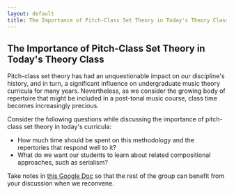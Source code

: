 ```yaml
---
layout: default
title: The Importance of Pitch-Class Set Theory in Today's Theory Class
---
```


## The Importance of Pitch-Class Set Theory in Today's Theory Class

Pitch-class set theory has had an unquestionable impact on our discipline's history, and in turn, a significant influence on undergraduate music theory curricula for many years. Nevertheless, as we consider the growing body of repertoire that might be included in a post-tonal music course, class time becomes increasingly precious. 

Consider the following questions while discussing the importance of pitch-class set theory in today's curricula:

- How much time should be spent on this methodology and the repertories that respond well to it? 
- What do we want our students to learn about related compositional approaches, such as serialism?


Take notes in [this Google Doc](https://docs.google.com/document/d/1LZhR0aWyN1J0oCebHJaCgHmB_DQd6Muk0PUS1_KE2LQ/edit?usp=sharing) so that the rest of the group can benefit from your discussion when we reconvene. 